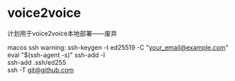 # voice2voice
计划用于voice2voice本地部署——废弃

macos ssh warning: 
ssh-keygen -t ed25519 -C "your_email@example.com"
eval "$(ssh-agent -s)"
ssh-add -l  
ssh-add .ssh/ed255  
ssh -T git@github.com
